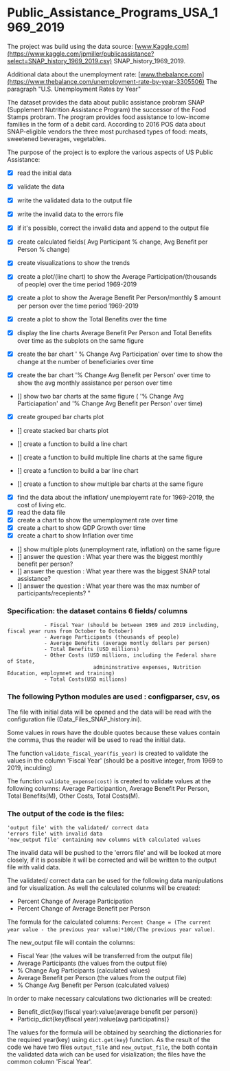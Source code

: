 # Public_Assistance_Programs_USA_1969_2019
             
 The project was build using the data source: [www.Kaggle.com](https://www.kaggle.com/jpmiller/publicassistance?select=SNAP_history_1969_2019.csv)
             SNAP_history_1969_2019.

 Additional data about the unemployment rate: [www.thebalance.com](https://www.thebalance.com/unemployment-rate-by-year-3305506)
            The paragraph "U.S. Unemployment Rates by Year"

             
 The dataset provides the data about public assistance probram SNAP (Supplement Nutrition Assistance Program) 
 the successor of the Food Stamps probram. The program provides food assistance 
 to low-income families in the form of a debit card.
 According to 2016 POS data about SNAP-eligible vendors the three most purchased types of food: meats, sweetened beverages, vegetables.
 
 The purpose of the project is to explore the various aspects of US Public Assistance:
 - [x] read the initial data
 - [x] validate the data
 - [x] write the validated data to the output file
 - [x] write the invalid data to the errors file
 - [x] if it's possible, correct the invalid data and append to the output file
 - [x] create calculated fields( Avg Participant % change, Avg Benefit per Person % change)

 - [x] create visualizations to show the trends
 - [x] create a plot/(line chart) to show the Average Participation/(thousands of people) over the time period 1969-2019
 - [x] create a plot to show the Average Benefit Per Person/monthly $ amount per person over the time period 1969-2019
 - [x] create a plot to show the Total Benefits over the time 
 - [x] display the line charts Average Benefit Per Person and Total Benefits over time as the subplots on the same figure

 - [x] create the bar chart ' % Change Avg Participation' over time to show the change at the number of beneficiaries over time
 - [x] create the bar chart '% Change Avg Benefit per Person' over time to show  the avg monthly assistance per person over time
 - [] show two bar charts at the same figure ( '% Change Avg Particiapation' and '% Change Avg Benefit per Person' over time)
 - [x] create grouped bar charts plot
 - [] create stacked bar charts plot

 - [] create a function to build a line chart
 - [] create a function to build multiple line charts at the same figure
 - [] create a function to build a bar line chart
 - [] create a function to show multiple bar charts at the same figure

 - [x] find the data about the inflation/ unemployemt rate for 1969-2019, the cost of living etc.
 - [x] read the data file
 - [x] create a chart to show the umemployment rate over time
 - [x] create a chart to show GDP Growth over time
 - [x] create a chart to show Inflation over time
 - [] show multiple plots (unemployment rate, inflation) on the same figure
 - [] answer the question : What year there was the biggest monthly benefit per person?
 - [] answer the question : What year there was the biggest SNAP total assistance?
 - [] answer the question : What year there was the max number of participants/recepients?
"
 
 ### Specification: the dataset contains 6 fields/ columns
                - Fiscal Year (should be between 1969 and 2019 including, fiscal year runs from October to October)
                - Average Participants (thousands of people)
                - Average Benefits (average montly dollars per person)
                - Total Benefits (USD millions)
                - Other Costs (USD millions, including the Federal share of State,
                                admininstrative expenses, Nutrition Education, employmnet and training)
                - Total Costs(USD millions)
                
  
 
 
### The following Python modules are used : configparser, csv, os 
The file with initial data will be opened and the data will be read with the configuration file (Data_Files_SNAP_history.ini).

Some values in rows have the double quotes because these values contain the comma, thus the reader will be used to read the initial data.

The function `validate_fiscal_year(fis_year)` is created to  validate the values in the column 'Fiscal Year' 
(should be a positive integer, from 1969 to 2019, inculding)

The function `validate_expense(cost)` is created to validate values at the following columns:
Average Participantion,
Average Benefit Per Person,
Total Benefits(M),
Other Costs,
Total Costs(M).

### The output of the code is the files: 
```
'output file' with the validated/ correct data
'errors file' with invalid data
'new_output file' containing new columns with calculated values
```
The invalid data will be pushed to the 'errors file' and will be looked at more closely, if it is possible it will be corrected
and will be written to the output file with valid data.

The validated/ correct data can be used for the following data manipulations and for visualization.
As well the calculated colunms will be created:
- Percent Change of Average Participation 
- Percent Change of Average Benefit per Person

The formula for the calculated columns:
`Percent Change = (The current year value - the previous year value)*100/(The previous year value)`.

The new_output file will contain the columns:
- Fiscal Year (the values will be transferred from the output file)
- Average Participants (the values from the output file)
- % Change Avg Participants (calculated values)
- Average Benefit per Person (the values from the output file)
- % Change Avg Benefit per Person (calculated values)

In order to make necessary calculations two dictionaries will be created: 
- Benefit_dict{key(fiscal year):value(average benefit per person)}
- Particip_dict{key(fiscal year):value(avg participatins)}

The values for the formula will be obtained by searching the dictionaries for the required year(key) using `dict.get(key`) function.
As the result of the code we have two files `output_file` and `new_output_file`, 
the both contain the validated data wich can be used for visialization; the files have the common column 'Fiscal Year'.
              
           

